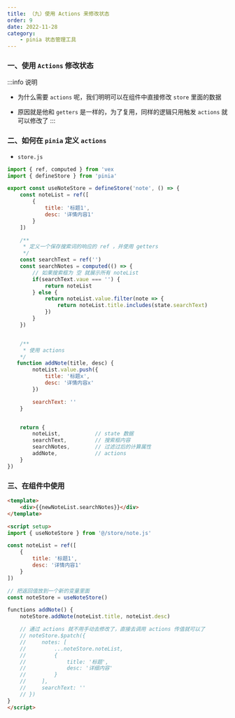 ```yaml
---
title: （九）使用 Actions 来修改状态
order: 9
date: 2022-11-28
category:
    - pinia 状态管理工具
---
```


<!-- ![](https://image.zswei.xyz/img/202211271445584.png) -->

### 一、使用 `Actions` 修改状态
:::info 说明
- 为什么需要 `actions` 呢，我们明明可以在组件中直接修改 `store` 里面的数据

- 原因就是他和 `getters` 是一样的，为了复用，同样的逻辑只用触发 `actions` 就可以修改了
:::

### 二、如何在 `pinia` 定义 `actions`

- `store.js`
```js
import { ref, computed } from 'vex
import { defineStore } from 'pinia'

export const useNoteStore = defineStore('note', () => {
    const noteList = ref([
        {
            title: '标题1',
            desc: '详情内容1'
        }
    ])

    /**
     * 定义一个保存搜索词的响应的 ref ，并使用 getters
     */
    const searchText = ref('')
    const searchNotes = computed(() => {
        // 如果搜索框为 空 就展示所有 noteList
        if(searchText.vaue === '') {
            return noteList
        } else {
            return noteList.value.filter(note => {
                return noteList.title.includes(state.searchText)
            })
        }
    })


    /**
     * 使用 actions
    */
   function addNote(title, desc) {
        noteList.value.push({
            title: '标题x',
            desc: '详情内容x'
        })

        searchText: ''
    }


    return {
        noteList,           // state 数据
        searchText,         // 搜索框内容
        searchNotes,        // 过滤过后的计算属性
        addNote,            // actions
    }
})
```

### 三、在组件中使用
```html
<template>
    <div>{{newNoteList.searchNotes}}</div>
</template>

<script setup>
import { useNoteStore } from '@/store/note.js'

const noteList = ref([
    {
        title: '标题1',
        desc: '详情内容1'
    }
])

// 把返回值放到一个新的变量里面
const noteStore = useNoteStore()

functions addNote() {
    noteStore.addNote(noteList.title, noteList.desc)

    // 通过 actions 就不用手动去修改了，直接去调用 actions 传值就可以了
    // noteStore.$patch({
    //     notes: [
    //         ...noteStore.noteList,
    //         {
    //             title: '标题',
    //             desc: '详细内容'
    //         }
    //     ],
    //     searchText: ''
    // })
}
</script>
```